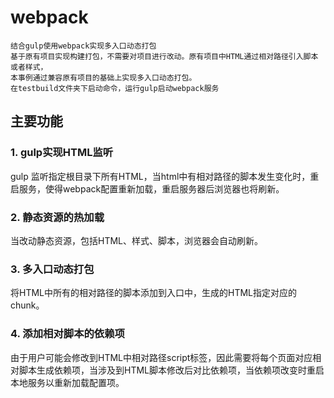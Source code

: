 # webpack
    结合gulp使用webpack实现多入口动态打包
    基于原有项目实现构建打包，不需要对项目进行改动。原有项目中HTML通过相对路径引入脚本或者样式，
    本事例通过兼容原有项目的基础上实现多入口动态打包。
    在testbuild文件夹下启动命令，运行gulp启动webpack服务
    
    
## 主要功能
### 1. gulp实现HTML监听
  gulp 监听指定根目录下所有HTML，当html中有相对路径的脚本发生变化时，重启服务，使得webpack配置重新加载，重启服务器后浏览器也将刷新。
  
### 2. 静态资源的热加载
  当改动静态资源，包括HTML、样式、脚本，浏览器会自动刷新。
  
### 3. 多入口动态打包
  将HTML中所有的相对路径的脚本添加到入口中，生成的HTML指定对应的chunk。
  
### 4. 添加相对脚本的依赖项
  由于用户可能会修改到HTML中相对路径script标签，因此需要将每个页面对应相对脚本生成依赖项，当涉及到HTML脚本修改后对比依赖项，当依赖项改变时重启本地服务以重新加载配置项。
